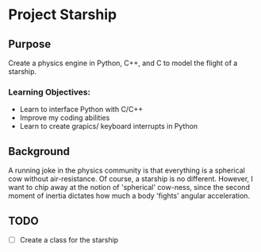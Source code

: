 # Project Starship

## Purpose

Create a physics engine in Python, C++, and C to model the flight of a starship.

### Learning Objectives:
- Learn to interface Python with C/C++
- Improve my coding abilities
- Learn to create grapics/ keyboard interrupts in Python

## Background

A running joke in the physics community is that everything is a spherical cow without air-resistance. Of course, a starship is no different. However, I want to chip away at the notion of 'spherical' cow-ness, since the second moment of inertia dictates how much a body 'fights' angular acceleration.

## TODO

- [ ] Create a class for the starship